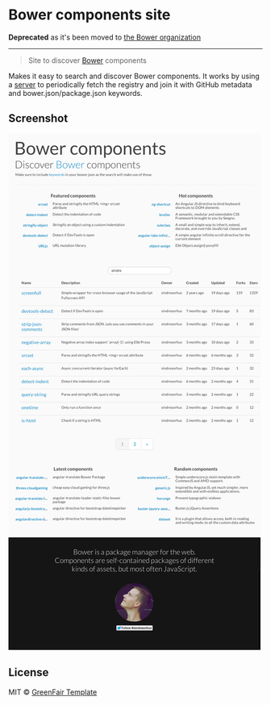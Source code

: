 # Bower components site

**Deprecated** as it's been moved to [the Bower organization](https://github.com/samuelbetio/storyofmylife)

---

> Site to discover [Bower](http://bower.io) components

Makes it easy to search and discover Bower components. It works by using a [server](https://github.com/bower/search-server) to periodically fetch the registry and join it with GitHub metadata and bower.json/package.json keywords.


## Screenshot

![](screenshot.png)


## License

MIT © [GreenFair Template](https://samuelbetio.github.io/GreenFairTemplate/)
